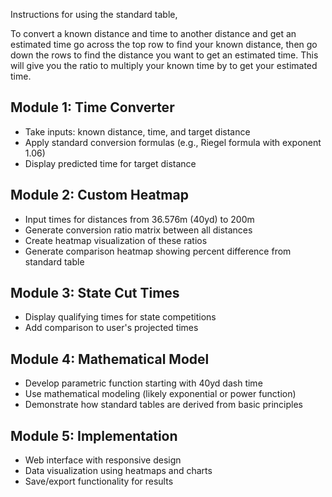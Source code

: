 Instructions for using the standard table,

To convert a known distance and time to another distance and get an estimated time go across the top row to find your known distance, then go down the rows to find the distance you want to get an estimated time. This will give you the ratio to multiply your known time by to get your estimated time.

## Module 1: Time Converter
- Take inputs: known distance, time, and target distance
- Apply standard conversion formulas (e.g., Riegel formula with exponent 1.06)
- Display predicted time for target distance

## Module 2: Custom Heatmap
- Input times for distances from 36.576m (40yd) to 200m
- Generate conversion ratio matrix between all distances
- Create heatmap visualization of these ratios
- Generate comparison heatmap showing percent difference from standard table

## Module 3: State Cut Times
- Display qualifying times for state competitions
- Add comparison to user's projected times

## Module 4: Mathematical Model
- Develop parametric function starting with 40yd dash time
- Use mathematical modeling (likely exponential or power function)
- Demonstrate how standard tables are derived from basic principles

## Module 5: Implementation
- Web interface with responsive design
- Data visualization using heatmaps and charts
- Save/export functionality for results